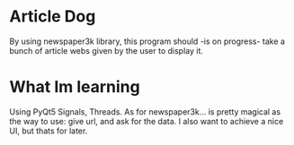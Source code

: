 # Article Dog

By using newspaper3k library, this program should -is on progress- take a bunch of article webs given by the user to display it. 

# What Im learning

Using PyQt5 Signals, Threads.
As for newspaper3k... is pretty magical as the way to use: give url, and ask for the data.
I also want to achieve a nice UI, but thats for later.
